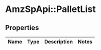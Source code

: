 # AmzSpApi::PalletList

## Properties
Name | Type | Description | Notes
------------ | ------------- | ------------- | -------------


